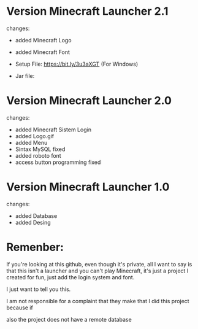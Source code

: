 # Version Minecraft Launcher 2.1
changes:
- added Minecraft Logo
- added Minecraft Font

- Setup File: https://bit.ly/3u3aXGT (For Windows)
- Jar file:

# Version Minecraft Launcher 2.0
changes:
- added Minecraft Sistem Login
- added Logo.gif
- added Menu
- Sintax MySQL fixed
- added roboto font
- access button programming fixed
# Version Minecraft Launcher 1.0
changes:
- added Database
- added Desing

# Remenber:
If you're looking at this github, even though it's private,
all I want to say is that this isn't a launcher and you can't play Minecraft, 
it's just a project I created for fun, just add the login system and font.

I just want to tell you this.

I am not responsible for a complaint that they make that I did this project because if

also the project does not have a remote database
